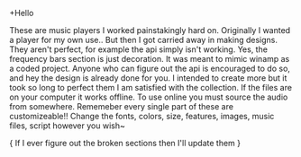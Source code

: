 +Hello

These are music players I worked painstakingly hard on.
Originally I wanted a player for my own use..
But then I got carried away in making designs.
They aren't perfect, for example the api simply isn't working.
Yes, the frequency bars section is just decoration.
It was meant to mimic winamp as a coded project.
Anyone who can figure out the api is encouraged to do so, and hey the design is already done for you.
I intended to create more but it took so long to perfect them I am satisfied with the collection.
If the files are on your computer it works offline.
To use online you must source the audio from somewhere.
Rememeber every single part of these are customizeable!!
Change the fonts, colors, size, features, images, music files, script however you wish~

{ If I ever figure out the broken sections then I'll update them }
